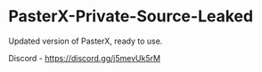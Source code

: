 
# PasterX-Private-Source-Leaked

Updated version of PasterX, ready to use.

Discord - https://discord.gg/j5mevUk5rM
                                                                